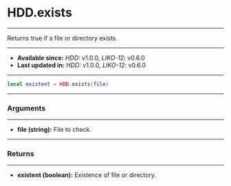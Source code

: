 # HDD.exists
---

Returns true if a file or directory exists.

---

* **Available since:** _HDD:_ v1.0.0, _LIKO-12_: v0.6.0
* **Last updated in:** _HDD:_ v1.0.0, _LIKO-12_: v0.6.0

---

```lua
local existent = HDD.exists(file)
```

---
### Arguments
---

* **file (string):** File to check.


---
### Returns
---

* **existent (boolean):** Existence of file or directory.


